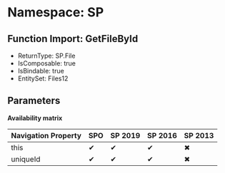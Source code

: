 # Namespace: SP

## Function Import: GetFileById

- ReturnType: SP.File
- IsComposable: true
- IsBindable: true
- EntitySet: Files12

## Parameters

**Availability matrix**

Navigation Property | SPO | SP 2019 | SP 2016 | SP 2013
----------|-----|---------|---------|--------
this | ✔ | ✔ | ✔ | ✖
uniqueId | ✔ | ✔ | ✔ | ✖
